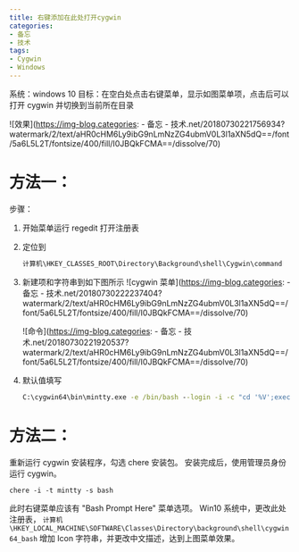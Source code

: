 ```yaml
---
title: 右键添加在此处打开cygwin
categories:  
- 备忘
- 技术
tags: 
- Cygwin
- Windows
---
```


系统：windows 10
目标：在空白处点击右键菜单，显示如图菜单项，点击后可以打开 cygwin 并切换到当前所在目录

![效果](https://img-blog.categories:  - 备忘 - 技术.net/20180730221756934?watermark/2/text/aHR0cHM6Ly9ibG9nLmNzZG4ubmV0L3l1aXN5dQ==/font/5a6L5L2T/fontsize/400/fill/I0JBQkFCMA==/dissolve/70)

方法一：
======

步骤：

1. 开始菜单运行 regedit 打开注册表
2. 定位到
    ```txt
    计算机\HKEY_CLASSES_ROOT\Directory\Background\shell\Cygwin\command
    ```
3. 新建项和字符串到如下图所示
    ![cygwin 菜单](https://img-blog.categories:  - 备忘 - 技术.net/20180730222237404?watermark/2/text/aHR0cHM6Ly9ibG9nLmNzZG4ubmV0L3l1aXN5dQ==/font/5a6L5L2T/fontsize/400/fill/I0JBQkFCMA==/dissolve/70)

    ![命令](https://img-blog.categories:  - 备忘 - 技术.net/20180730221920537?watermark/2/text/aHR0cHM6Ly9ibG9nLmNzZG4ubmV0L3l1aXN5dQ==/font/5a6L5L2T/fontsize/400/fill/I0JBQkFCMA==/dissolve/70)
4. 默认值填写
    ```bat
    C:\cygwin64\bin\mintty.exe -e /bin/bash --login -i -c "cd '%V';exec bash
    ```

方法二：
======

重新运行 cygwin 安装程序，勾选 chere 安装包。
安装完成后，使用管理员身份运行 cygwin。

```shell
chere -i -t mintty -s bash
```

此时右键菜单应该有 "Bash Prompt Here" 菜单选项。
Win10 系统中，更改此处注册表，
`计算机\HKEY_LOCAL_MACHINE\SOFTWARE\Classes\Directory\background\shell\cygwin64_bash`
增加 Icon 字符串，并更改中文描述，达到上图菜单效果。